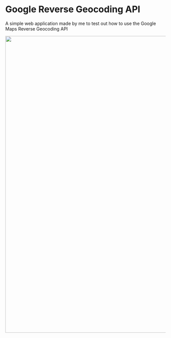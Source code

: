 # Google Reverse Geocoding API
A simple web application made by me to test out how to use the Google Maps Reverse Geocoding API

<img src="https://media.giphy.com/media/myMa00elT4i7S6CSSe/giphy.gif" width="1893" height="934"><br>


